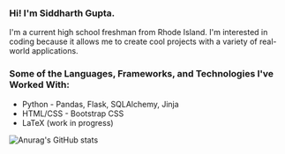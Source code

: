 ### Hi! I'm Siddharth Gupta.

<!--
**Windshield-Viper/windshield-viper** is a ✨ _special_ ✨ repository because its `README.md` (this file) appears on your GitHub profile.

Here are some ideas to get you started:

- 🔭 I’m currently working on ...
- 🌱 I’m currently learning ...
- 👯 I’m looking to collaborate on ...
- 🤔 I’m looking for help with ...
- 💬 Ask me about ...
- 📫 How to reach me: ...
- 😄 Pronouns: ...
- ⚡ Fun fact: ...
-->
 I'm a current high school freshman from Rhode Island. I'm interested in coding because it allows me to create cool projects with a variety of real-world applications.
 
 ### Some of the Languages, Frameworks, and Technologies I've Worked With:
 - Python - Pandas, Flask, SQLAlchemy, Jinja
 - HTML/CSS - Bootstrap CSS
 - LaTeX (work in progress)

![Anurag's GitHub stats](https://github-readme-stats.vercel.app/api?username=windshield-viper&show_icons=true&theme=calm)
